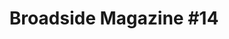---
category: James Meredith Enrolment
image:  media/images/broadside_issue_14.jpg  
title: 'Broadside Magazine #14'
subject: n/a
description: Magazine article of a competition for a song to be written about James Meredith enrolling into Mississippi University
creator: Broadside Magazine
publisher:
contributor:
year: 1962
type:
format: Scan PDF image of Magazine page
identifier:
source: https://singout.org/broadside/issues-p1/#
language: English
relation:
coverage:
rights: Broadside Magazine
index: 4
---